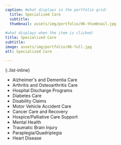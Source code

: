 ```yaml
---
caption: #what displays in the portfolio grid:
  title: Specialized Care
  subtitle: 
  thumbnail: assets/img/portfolio/06-thumbnail.jpg
  
#what displays when the item is clicked:
title: Specialized Care
subtitle: 
image: assets/img/portfolio/06-full.jpg
alt: Specialized Care

---
```

{:.list-inline} 
- Alzheimer's and Dementia Care
- Arthritis and Osteoarthritis Care
- Hospital Discharge Programs
- Diabetes Care
- Disability Claims
- Motor Vehicle Accident Care
- Cancer Care and Recovery
- Hospice/Palliative Care Support
- Mental Health
- Traumatic Brain Injury
- Paraplegia/Quadriplegia
- Heart Disease
